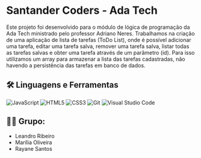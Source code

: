 # Santander Coders - Ada Tech

Este projeto foi desenvolvido para o módulo de lógica de programação da Ada Tech ministrado pelo professor Adriano Neres. Trabalhamos na criação de uma aplicação de lista de tarefas (ToDo List), onde é possível adicionar uma tarefa, editar uma tarefa salva, remover uma tarefa salva, listar todas as tarefas salvas e obter uma tarefa através de um parâmetro (id). Para isso utilizamos um array para armazenar a lista das tarefas cadastradas, não havendo a persistência das tarefas em banco de dados.

## 🛠️ Linguagens e Ferramentas

![JavaScript](https://img.shields.io/badge/javascript-0D1117.svg?style=for-the-badge&logo=javascript&logoColor=%23F7DF1E)
![HTML5](https://img.shields.io/badge/html5-0D1117.svg?style=for-the-badge&logo=html5&logoColor=%23E34F26)
![CSS3](https://img.shields.io/badge/css3-0D1117.svg?style=for-the-badge&logo=css3&logoColor=%231572B6)
![Git](https://img.shields.io/badge/git-0D1117.svg?style=for-the-badge&logo=git&logoColor=%23F05032)
![Visual Studio Code](https://img.shields.io/badge/Visual%20Studio%20Code-0D1117.svg?style=for-the-badge&logo=visual-studio-code&logoColor=0078d7)

## 👩‍💻 Grupo:

- Leandro Ribeiro
- Marília Oliveira
- Rayane Santos